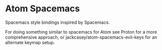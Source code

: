# Atom Spacemacs

Spacemacs style bindings inspired by Spacemacs. 

For doing something similar to spacemacs for Atom see Proton for a more comprehensive approach, or jackcasey/atom-spacemacs-evil-keys for an alternate keymap setup.
